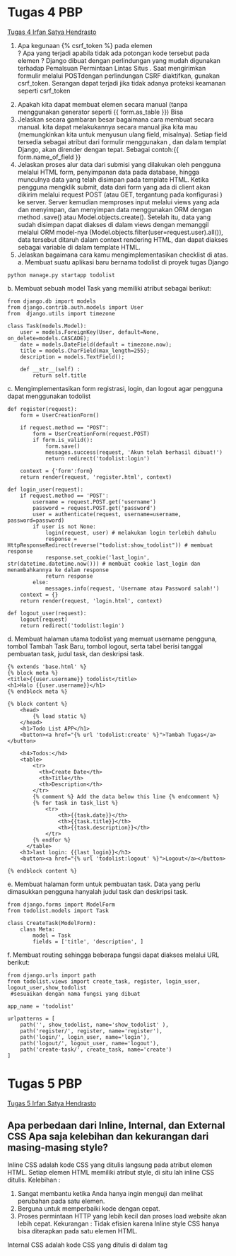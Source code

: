 # Tugas 4 PBP
[Tugas 4 Irfan Satya Hendrasto](https://tugas4-pankgeming.herokuapp.com/todolist/)

1. Apa kegunaan {% csrf_token %} pada elemen <form>? Apa yang terjadi apabila tidak ada potongan kode tersebut pada elemen <form>?
Django dibuat dengan perlindungan yang mudah digunakan terhadap Pemalsuan Permintaan Lintas Situs . Saat mengirimkan formulir melalui POSTdengan perlindungan CSRF diaktifkan, gunakan csrf_token. Serangan dapat terjadi jika tidak adanya proteksi keamanan seperti csrf_token
2. Apakah kita dapat membuat elemen <form> secara manual (tanpa menggunakan generator seperti {{ form.as_table }}) Bisa
3. Jelaskan secara gambaran besar bagaimana cara membuat <form> secara manual.
kita dapat melakukannya secara manual jika kita mau (memungkinkan kita untuk menyusun ulang field, misalnya). Setiap field tersedia sebagai atribut dari formulir menggunakan , dan dalam templat Django, akan dirender dengan tepat. Sebagai contoh:{{ form.name_of_field }}
4. Jelaskan proses alur data dari submisi yang dilakukan oleh pengguna melalui HTML form, penyimpanan data pada database, hingga munculnya data yang telah disimpan pada template HTML.
Ketika pengguna mengklik submit, data dari form yang ada di client akan dikirim melalui request POST (atau GET, tergantung pada konfigurasi <form>) ke server. Server kemudian memproses input melalui views yang ada dan menyimpan, dan menyimpan data menggunakan ORM dengan method .save() atau Model.objects.create(). Setelah itu, data yang sudah disimpan dapat diakses di dalam views dengan memanggil melalui ORM model-nya (Model.objects.filter(user=request.user).all()), data tersebut ditaruh dalam context rendering HTML, dan dapat diakses sebagai variable di dalam template HTML.
5. Jelaskan bagaimana cara kamu mengimplementasikan checklist di atas.
a.  Membuat suatu aplikasi baru bernama todolist di proyek tugas Django
```shell
python manage.py startapp todolist
```
b. Membuat sebuah model Task yang memiliki atribut sebagai berikut:
```shell
from django.db import models
from django.contrib.auth.models import User
from  django.utils import timezone

class Task(models.Model):
    user = models.ForeignKey(User, default=None, on_delete=models.CASCADE);
    date = models.DateField(default = timezone.now);
    title = models.CharField(max_length=255);
    description = models.TextField();

    def __str__(self) :
        return self.title
```
c. Mengimplementasikan form registrasi, login, dan logout agar pengguna dapat menggunakan todolist
```shell
def register(request):
    form = UserCreationForm()

    if request.method == "POST":
        form = UserCreationForm(request.POST)
        if form.is_valid():
            form.save()
            messages.success(request, 'Akun telah berhasil dibuat!')
            return redirect('todolist:login')
    
    context = {'form':form}
    return render(request, 'register.html', context)

def login_user(request):
    if request.method == 'POST':
        username = request.POST.get('username')
        password = request.POST.get('password')
        user = authenticate(request, username=username, password=password)
        if user is not None:
            login(request, user) # melakukan login terlebih dahulu
            response = HttpResponseRedirect(reverse("todolist:show_todolist")) # membuat response
            response.set_cookie('last_login', str(datetime.datetime.now())) # membuat cookie last_login dan menambahkannya ke dalam response
            return response
        else:
            messages.info(request, 'Username atau Password salah!')
    context = {}
    return render(request, 'login.html', context)

def logout_user(request):
    logout(request)
    return redirect('todolist:login')
```
d. Membuat halaman utama todolist yang memuat username pengguna, tombol Tambah Task Baru, tombol logout, serta tabel berisi tanggal pembuatan task, judul task, dan deskripsi task.
```shell
{% extends 'base.html' %}
{% block meta %}
<title>{{user.username}} todolist</title>
<h1>Halo {{user.username}}</h1>
{% endblock meta %}

{% block content %}  
    <head>
        {% load static %}
    </head>
    <h1>Todo List APP</h1>
    <button><a href="{% url 'todolist:create' %}">Tambah Tugas</a></button>

    <h4>Todos:</h4>
    <table>
        <tr>
          <th>Create Date</th>
          <th>Title</th>
          <th>Description</th>
        </tr>
        {% comment %} Add the data below this line {% endcomment %}
        {% for task in task_list %}
            <tr>
                <th>{{task.date}}</th>
                <th>{{task.title}}</th>
                <th>{{task.description}}</th>
            </tr>
        {% endfor %}
      </table>
    <h3>last login: {{last_login}}</h3>
    <button><a href="{% url 'todolist:logout' %}">Logout</a></button>

{% endblock content %}
```
e.  Membuat halaman form untuk pembuatan task. Data yang perlu dimasukkan pengguna hanyalah judul task dan deskripsi task.
```shell
from django.forms import ModelForm
from todolist.models import Task

class CreateTask(ModelForm):
    class Meta:
        model = Task
        fields = ['title', 'description', ]
```
f. Membuat routing sehingga beberapa fungsi dapat diakses melalui URL berikut:
```shell
from django.urls import path
from todolist.views import create_task, register, login_user, logout_user,show_todolist
 #sesuaikan dengan nama fungsi yang dibuat

app_name = 'todolist'

urlpatterns = [
    path('', show_todolist, name='show_todolist' ),
    path('register/', register, name='register'),
    path('login/', login_user, name='login'),
    path('logout/', logout_user, name='logout'),
    path('create-task/', create_task, name='create')
]
```

# Tugas 5 PBP
[Tugas 5 Irfan Satya Hendrasto](https://tugas5-pankgeming.herokuapp.com/todolist/)
## Apa perbedaan dari Inline, Internal, dan External CSS Apa saja kelebihan dan kekurangan dari masing-masing style?
Inline CSS adalah kode CSS yang ditulis langsung pada atribut elemen HTML. Setiap elemen HTML memiliki atribut style, di situ lah inline CSS ditulis. 
Kelebihan :
1. Sangat membantu ketika Anda hanya ingin menguji dan melihat perubahan pada satu elemen.
2. Berguna untuk memperbaiki kode dengan cepat.
3. Proses permintaan HTTP yang lebih kecil dan proses load website akan lebih cepat.
Kekurangan :
Tidak efisien karena Inline style CSS hanya bisa diterapkan pada satu elemen HTML.

Internal CSS adalah kode CSS yang ditulis di dalam tag <style> dan kode HTML dituliskan di bagian atas (header) file HTML. Internal CSS dapat digunakan untuk membuat tampilan pada satu halaman website dan tidak digunakan pada halaman website yang lain.
Kelebihan :
1. Perubahan pada Internal CSS hanya berlaku pada satu halaman saja.
2. Anda tidak perlu melakukan upload beberapa file karena HTML dan CSS berada dalam satu file.
3. Class dan ID bisa digunakan oleh internal stylesheet.
Kekurangan :
1. Tidak efisien apabila Anda ingin menggunakan CSS yang sama dalam beberapa file.
2. Membuat performa website lebih lemot. Sebab, CSS yang berbeda-beda akan mengakibatkan loading ulang setiap kali Anda ganti halaman website. 

Eksternal CSS adalah kode CSS yang ditulis terpisah dengan kode HTML Eksternal CSS ditulis di sebuah file khusus yang berekstensi .css. File eksternal CSS biasanya diletakkan setelah bagian <head> pada halaman.
Kelebihan :
1. Ukuran file HTML akan menjadi lebih kecil dan struktur dari kode HTML jadi lebih rapi.
2. Loading website menjadi lebih cepat.
3. File CSS dapat digunakan di beberapa halaman website sekaligus. 
Kekurangan :
Halaman akan menjadi berantakan, ketika file CSS gagal dipanggil oleh file HTML. Hal ini terjadi disebabkan karena koneksi internet yang lambat.

## Jelaskan tag HTML5 yang kamu ketahui.
```shell
Tag <section>...</section>
```
Tag <SECTION> merupakan dokumen atau aplikasi bagian generik. Hal ini dapat digunakan bersama-sama dengan h1-h6 untuk menunjukkan struktur dokumen.
```shell
Tag <article>...</article>
```
Tag <ARTICLE> merupakan sepotong independen isi dokumen, seperti sebuah blog atau artikel koran.
```shell
Tag <aside>...</aside>
```
Tag <ASIDE> merupakan gambaran dari sebagian konten yang berhubungan dengan isi halaman.
```shell
Tag <header>...</header>
```
Tag <HEADER> merupakan bagian kepala dari dukumen.
```shell
Tag <footer>...</footer>
```
Tag <FOOTER> merupakan bagian catatan kaki yang dapat berisi informasi tentang penulis, informasi hak cipta, dll
```shell
Tag <nav>...</nav>
```
Tag <NAV> merupakan bagian dari dokumen yang dimaksudkan untuk memudahkan dalam proses navigasi.
```shell
Tag <figure>...</figure>
```
Tag <FIGURE> dapat digunakan untuk menghubungkan keterangan bersama-sama dengan beberapa konten tertanam, seperti gambar atau video.

## Jelaskan tipe-tipe CSS selector yang kamu ketahui.
1. Selektor Tag.
Selektor Tag disbut juga Type Selector. Selektor ini akan memilih elemen berdasarkan nama tag.
2. Selektor Class.
Selektor class adalah selektor yang memilih elemen berdasarkan nama class yang diberikan. Selektor class dibuat dengan tanda titik di depannya.
3. Selektor ID.
Selektor ID hampir sama dengan class. Bedanya, ID bersifat unik. Hanya boleh digunakan oleh satu elemen saja.
4. Selektor Atribut.
Selektor atribut adalah selektor yang memilik elemen berdasarkan atribut. Selektor ini hampir sama seperti selektor Tag.
5. Selektor Universal.
Selektor universal adalah selektor yang digunakan untuk menyeleksi semua elemen pada jangkaua (scope) tertentu.
6. Selektor Pseudo.
Pseudo selektor adalah selektor untuk memilih elemen semu seperti state pada elemen, elemen before dan after, elemen ganjil, dan sebagainya.

## Jelaskan bagaimana cara kamu mengimplementasikan checklist di atas.
1. Memodifikasi kode pada base.html menjadi
```shell
{% load static %}
<!DOCTYPE html>

<nav class="navbar navbar-dark bg-warning">
  <div class="container-fluid">
    <a class="navbar-brand text-black">
      Todolist App
      <small class="nav-link" href="#">by Irfan Satya Hendrasto</small>
    </a>
     
  </div>
</nav>


<html lang="en">

<head>
  
  <meta charset="UTF-8">
  <meta name="viewport" content="width=device-width, initial-scale=1.0">
  <!-- Bootsrap CSS -->
  <link href="https://cdn.jsdelivr.net/npm/bootstrap@5.2.1/dist/css/bootstrap.min.css" rel="stylesheet" integrity="sha384-iYQeCzEYFbKjA/T2uDLTpkwGzCiq6soy8tYaI1GyVh/UjpbCx/TYkiZhlZB6+fzT" crossorigin="anonymous">
  <!-- Custom CSS -->
  <link rel="stylesheet" href="style.css">

  {% block meta %}
  {% endblock meta %}
</head>

<body class="bg-danger">
  {% block content %}
  <script src="https://code.jquery.com/jquery-3.5.1.slim.min.js" integrity="sha384-DfXdz2htPH0lsSSs5nCTpuj/zy4C+OGpamoFVy38MVBnE+IbbVYUew+OrCXaRkfj" crossorigin="anonymous"></script>
  <script src="https://cdn.jsdelivr.net/npm/popper.js@1.16.0/dist/umd/popper.min.js" integrity="sha384-Q6E9RHvbIyZFJoft+2mJbHaEWldlvI9IOYy5n3zV9zzTtmI3UksdQRVvoxMfooAo" crossorigin="anonymous"></script>
  <script src="https://stackpath.bootstrapcdn.com/bootstrap/4.5.0/js/bootstrap.min.js" integrity="sha384-OgVRvuATP1z7JjHLkuOU7Xw704+h835Lr+6QL9UvYjZE3Ipu6Tp75j7Bh/kR0JKI" crossorigin="anonymous"></script>
  {% endblock content %}
</body>

</html>
```
2. Memodifikasi kode pada register.html menjadi
```shell
{% extends 'base.html' %}

{% block meta %}
<title>Registrasi Akun</title>
{% endblock meta %}

{% block content %}  

<div class="global-container d-flex align-items-center justify-content-center">
    <div class="card bg-info">
        <div class="card-body">
            <h1 class = "card-title text-center">Formulir Registrasi</h1>
        </div>
        <div class="card-text">
            <form method="POST" >  
                {% csrf_token %}  
                <h4 class="form-label">Username</h4>
                <input type="text" class="form-control" name="username"> 
                <p>Required. 150 characters or fewer. Letters, digits and @/./+/-/_ only.</p>
                <h4 class="form-label">Password</h4>
                <input type="password" class="form-control" name="password">
                <p>~Your password can't be too similar to your other personal information.</p>
                <p>~Your password must contain at least 8 characters..</p>
                <p>~Your password can't be a commonly used password.</p>
                <p>~Your password can’t be entirely numeric.</p>
                <h4 class="form-label">Password Confirmation</h4>
                <input type="password" class="form-control" name="confirm">
                <p>Enter the same password as before, for verification.</p>
                <div class="text-center">
                    <button type="submit" class="btn login_btn bg-primary ">Register</button>
                </div>
            </form>
        </div>

{% endblock content %}
```
3. Memodifikasi kode pada create_task.html menjadi
```shell
{% extends 'base.html' %}
{% block content %}

    <div class="global-container d-flex align-items-center justify-content-center">
        <div class="card bg-info">
            <div class="card-body">
                <h1 class = "card-title text-center">Tambah Task</h1>
            </div>
            <div class="card-text">
                <form method="POST" >  
                    {% csrf_token %}  
                    <label class="form-label">Title</label>
                    <input type="text" class="form-control" name="title"> 
                    <label class="form-label">Description</label>
                    <input type="text" class="form-control" name="description">
                    <div class="text-center">
                        <button type="submit" class="btn login_btn bg-primary ">Tambah</button>
                    </div>
                </form>
                
            </div>

{% endblock %}
```
4. Memodifikasi kode pada login.html menjadi
```shell
{% extends 'base.html' %}

{% block meta %}
<title>Login</title>
{% endblock meta %}

{% block content %}
<html lang="en">


<head>
    <meta charset="UTF-8">
    <meta name="viewport" content="width=device-width, initial-scale=1.0">
    <link href="https://cdn.jsdelivr.net/npm/bootstrap@5.2.1/dist/css/bootstrap.min.css" rel="stylesheet" integrity="sha384-iYQeCzEYFbKjA/T2uDLTpkwGzCiq6soy8tYaI1GyVh/UjpbCx/TYkiZhlZB6+fzT" crossorigin="anonymous">
    <!-- Custom CSS -->
    <link rel="stylesheet" href="style.css"/>
</head>

<body>
    <div class="global-container d-flex align-items-center justify-content-center">
        <div class="card login-form bg-info">
            <div class="card-body">
                ,<h1 class = "card-title text-center">Login</h1>
            </div>
            <div class="card-text">
                <form method="POST" action="">
                    {% csrf_token %}
                    <div class="mb-3">
                      <label class="form-label">Username</label>
                      <input type="text" class="form-control" name="username">
                      
                    <div class="mb-3">
                      <label class="form-label">Password</label>
                      <input type="password" class="form-control" name="password">
                    </div>
                    <div class="mb-3 form-check vertical-center">
                      <input type="checkbox" class="form-check-input" id="exampleCheck1">
                      <label class="form-check-label" for="exampleCheck1">Check me out</label>
                    </div>
                    <div class="text-center">
                        <button type="submit" class="btn login_btn bg-primary ">Login</button>
                    </div>
                  </form>
            </div>
            {% if messages %}
        <ul>
            {% for message in messages %}
                <li>{{ message }}</li>
            {% endfor %}
        </ul>
    {% endif %}     
        
    Belum mempunyai akun? <a href="{% url 'todolist:register' %}">Buat Akun</a>
            </div>
        </div>
    </div>
</body>
</html>
{% endblock content %}
```
5. Memodifikasi kode pada todolist.html menjadi 
```shell
{% extends 'base.html' %}
{% block meta %}
<title class="text-center">{{user.username}} Todolist</title>
<h1 class="text-center">{{user.username}} TodoList</h1>
{% endblock meta %}
{% block content %}  

  <style>
    .ho:hover {
      text-shadow: none !important;
      box-sizing: border-box !important;
      cursor: pointer !important;
      transition: all 0.3s ease !important;
      -webkit-transform: scale(1.1) !important;
      -ms-transform: scale(1.1) !important;
      transform: scale(1.1) !important;
      z-index: 2;
    }
  </style>
    <head>
        {% load static %}
    </head>
    <!-- Button untuk membuat tugas Bary -->
    <h2>Task List:</h2>
    <body class="w-50 text-center">
        {% comment %} Add the data below this line {% endcomment %}
        <!-- Mengiterasi data tugas pada query database -->
        {% for task in task_list %}

              <div class="card">
                <h5 class="card-header bg-warning">{{task.date}}</h5>
                <div class="card-body wow fadeInLeft slow">
                  <h5 class="card-title">{{task.title}}</h5>
                  <p class="card-text">{{task.description}}</p>
                </div>
              </div>
            </div>
            
        {% endfor %}
    </body>
    <div class="text-center">
      <button class="w-50 btn btn-lg btn-info"><a href="{% url 'todolist:create' %}">Add New Task</a></button>
    <button class="w-50 btn btn-lg btn-info"><a href="{% url 'todolist:logout' %}">Logout</a></button>
    </div>

    <script>
      $(document).ready(function () {
        new WOW().init();
      });
    </script>
    

{% endblock content %}
```

